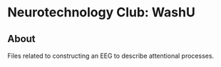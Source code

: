 # Neurotechnology Club: WashU

## About
Files related to constructing an EEG to describe attentional processes.
